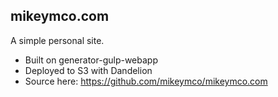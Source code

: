 mikeymco.com
------------
A simple personal site.

  - Built on generator-gulp-webapp
  - Deployed to S3 with Dandelion
  - Source here: https://github.com/mikeymco/mikeymco.com